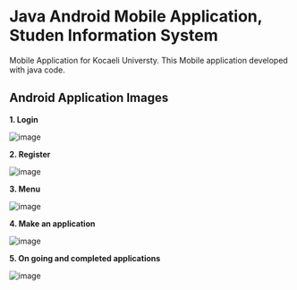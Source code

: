 # Java Android Mobile Application, Studen Information System
Mobile Application for Kocaeli Universty. This Mobile application developed with java code.

**Android Application Images**
---
**1. Login**

![image](https://github.com/Serhatkacmaz/Java-Android-StudentInformationSystem/assets/56757412/87831903-4135-462f-be19-fce9d1d38bb7)

**2. Register**

![image](https://github.com/Serhatkacmaz/Java-Android-StudentInformationSystem/assets/56757412/9e9bf273-2e64-4805-992e-b153e359afdb)

**3. Menu**

![image](https://github.com/Serhatkacmaz/Java-Android-StudentInformationSystem/assets/56757412/3677dc9c-c50d-4083-9e5a-7da3417410b7)

**4. Make an application**

![image](https://github.com/Serhatkacmaz/Java-Android-StudentInformationSystem/assets/56757412/19ee6af9-c973-48ec-b20d-95c9a392499c)

**5. On going and completed applications**

![image](https://github.com/Serhatkacmaz/Java-Android-StudentInformationSystem/assets/56757412/061a77a1-6495-49a1-907d-08386395ea14)
